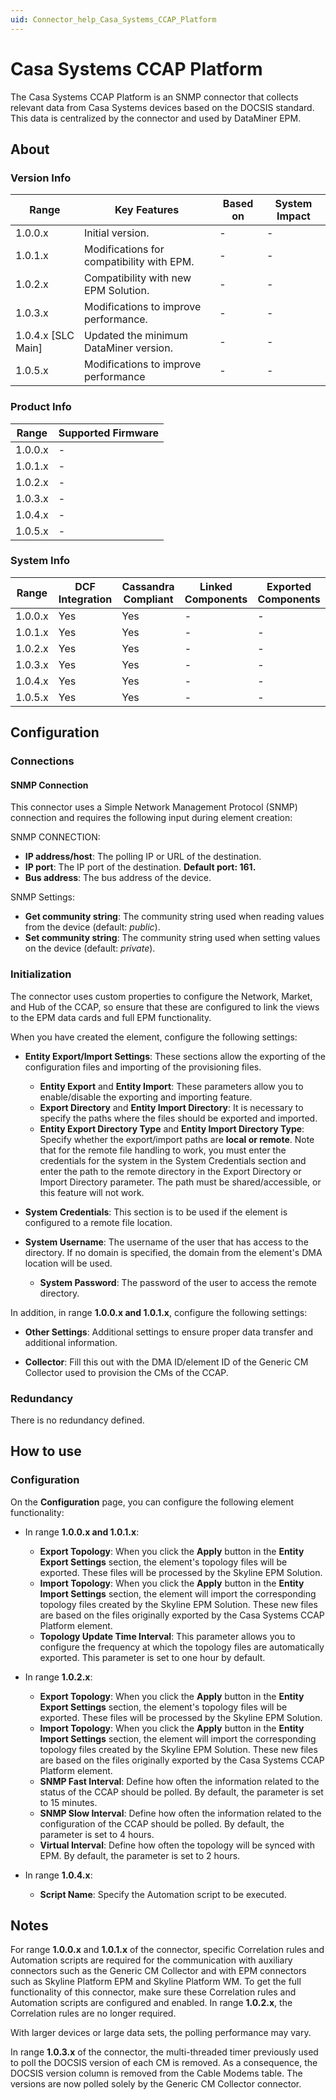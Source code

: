 ```yaml
---
uid: Connector_help_Casa_Systems_CCAP_Platform
---
```


# Casa Systems CCAP Platform

The Casa Systems CCAP Platform is an SNMP connector that collects relevant data from Casa Systems devices based on the DOCSIS standard. This data is centralized by the connector and used by DataMiner EPM.

## About

### Version Info

| **Range**            | **Key Features**                          | **Based on** | **System Impact** |
|----------------------|-------------------------------------------|--------------|-------------------|
| 1.0.0.x              | Initial version.                          | \-           | \-                |
| 1.0.1.x              | Modifications for compatibility with EPM. | \-           | \-                |
| 1.0.2.x              | Compatibility with new EPM Solution.      | \-           | \-                |
| 1.0.3.x              | Modifications to improve performance.     | \-           | \-                |
| 1.0.4.x \[SLC Main\] | Updated the minimum DataMiner version.    | \-           | \-                |
| 1.0.5.x              | Modifications to improve performance      | \-           | \-                |

### Product Info

| **Range** | **Supported Firmware** |
|-----------|------------------------|
| 1.0.0.x   | \-                     |
| 1.0.1.x   | \-                     |
| 1.0.2.x   | \-                     |
| 1.0.3.x   | \-                     |
| 1.0.4.x   | \-                     |
| 1.0.5.x   | \-                     |

### System Info

| **Range** | **DCF Integration** | **Cassandra Compliant** | **Linked Components** | **Exported Components** |
|-----------|---------------------|-------------------------|-----------------------|-------------------------|
| 1.0.0.x   | Yes                 | Yes                     | \-                    | \-                      |
| 1.0.1.x   | Yes                 | Yes                     | \-                    | \-                      |
| 1.0.2.x   | Yes                 | Yes                     | \-                    | \-                      |
| 1.0.3.x   | Yes                 | Yes                     | \-                    | \-                      |
| 1.0.4.x   | Yes                 | Yes                     | \-                    | \-                      |
| 1.0.5.x   | Yes                 | Yes                     | \-                    | \-                      |

## Configuration

### Connections

#### SNMP Connection

This connector uses a Simple Network Management Protocol (SNMP) connection and requires the following input during element creation:

SNMP CONNECTION:

- **IP address/host**: The polling IP or URL of the destination.
- **IP port**: The IP port of the destination. **Default port: 161.**
- **Bus address**: The bus address of the device.

SNMP Settings:

- **Get community string**: The community string used when reading values from the device (default: *public*).
- **Set community string**: The community string used when setting values on the device (default: *private*).

### Initialization

The connector uses custom properties to configure the Network, Market, and Hub of the CCAP, so ensure that these are configured to link the views to the EPM data cards and full EPM functionality.

When you have created the element, configure the following settings:

- **Entity Export/Import Settings**: These sections allow the exporting of the configuration files and importing of the provisioning files.

  - **Entity Export** and **Entity Import**: These parameters allow you to enable/disable the exporting and importing feature.
  - **Export Directory** and **Entity Import Directory**: It is necessary to specify the paths where the files should be exported and imported.
  - **Entity Export Directory Type** and **Entity Import Directory Type**: Specify whether the export/import paths are **local or remote**. Note that for the remote file handling to work, you must enter the credentials for the system in the System Credentials section and enter the path to the remote directory in the Export Directory or Import Directory parameter. The path must be shared/accessible, or this feature will not work.

- **System Credentials**: This section is to be used if the element is configured to a remote file location.

- **System Username**: The username of the user that has access to the directory. If no domain is specified, the domain from the element's DMA location will be used.
  - **System Password**: The password of the user to access the remote directory.

In addition, in range **1.0.0.x and 1.0.1.x**, configure the following settings:

- **Other Settings**: Additional settings to ensure proper data transfer and additional information.

- **Collector**: Fill this out with the DMA ID/element ID of the Generic CM Collector used to provision the CMs of the CCAP.

### Redundancy

There is no redundancy defined.

## How to use

### Configuration

On the **Configuration** page, you can configure the following element functionality:

- In range **1.0.0.x and 1.0.1.x**:

  - **Export Topology**: When you click the **Apply** button in the **Entity Export Settings** section, the element's topology files will be exported. These files will be processed by the Skyline EPM Solution.
  - **Import Topology**: When you click the **Apply** button in the **Entity Import Settings** section, the element will import the corresponding topology files created by the Skyline EPM Solution. These new files are based on the files originally exported by the Casa Systems CCAP Platform element.
  - **Topology Update Time Interval**: This parameter allows you to configure the frequency at which the topology files are automatically exported. This parameter is set to one hour by default.

- In range **1.0.2.x**:

  - **Export Topology**: When you click the **Apply** button in the **Entity Export Settings** section, the element's topology files will be exported. These files will be processed by the Skyline EPM Solution.
  - **Import Topology**: When you click the **Apply** button in the **Entity Import Settings** section, the element will import the corresponding topology files created by the Skyline EPM Solution. These new files are based on the files originally exported by the Casa Systems CCAP Platform element.
  - **SNMP Fast Interval**: Define how often the information related to the status of the CCAP should be polled. By default, the parameter is set to 15 minutes.
  - **SNMP Slow Interval**: Define how often the information related to the configuration of the CCAP should be polled. By default, the parameter is set to 4 hours.
  - **Virtual Interval**: Define how often the topology will be synced with EPM. By default, the parameter is set to 2 hours.

- In range **1.0.4.x**:

  - **Script Name**: Specify the Automation script to be executed.

## Notes

For range **1.0.0.x** and **1.0.1.x** of the connector, specific Correlation rules and Automation scripts are required for the communication with auxiliary connectors such as the Generic CM Collector and with EPM connectors such as Skyline Platform EPM and Skyline Platform WM. To get the full functionality of this connector, make sure these Correlation rules and Automation scripts are configured and enabled. In range **1.0.2.x**, the Correlation rules are no longer required.

With larger devices or large data sets, the polling performance may vary.

In range **1.0.3.x** of the connector, the multi-threaded timer previously used to poll the DOCSIS version of each CM is removed. As a consequence, the DOCSIS version column is removed from the Cable Modems table. The versions are now polled solely by the Generic CM Collector connector.
